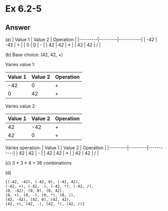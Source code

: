 # Ex 6.2-5

## Answer

(a)
| Value 1 | Value 2 | Operation |
|---------|---------|-----------|
| -42     | -42     | +         |
| 0       | 0       | -         |
| 42      | 42      | *         |
| 42      | 42      | /         |

(b) Base choice: (42, 42, +)

Varies value 1:

| Value 1 | Value 2 | Operation |
|---------|---------|-----------|
| -42     | 0       | +         |
| 0       | 42      | +         |

Varies value 2:

| Value 1 | Value 2 | Operation |
|---------|---------|-----------|
| 42      | -42     | +         |
| 42      | 0       | +         |

Varies operation:
| Value 1 | Value 2 | Operation |
|---------|---------|-----------|
| 42      | 42      | -         |
| 42      | 42      | *         |
| 42      | 42      | /         |

(c) 3 * 3 * 4 = 36 combinations

(d)

```
{(-42, -42), (-42, 0), (-42, 42),
(-42, +), (-42, -), (-42, *), (-42, /),
(0, -42), (0, 0), (0, 42),
(0, +), (0, -), (0, *), (0, /),
(42, -42), (42, 0), (42, 42),
(42, +), (42, -), (42, *), (42, /)}
```